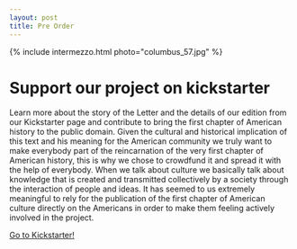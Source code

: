 ```yaml
---
layout: post
title: Pre Order
---
```

{% include intermezzo.html photo="columbus_57.jpg" %}


Support our project on kickstarter
==================================

Learn more about the story of the Letter and the details of our edition 
from our Kickstarter page and contribute to bring the first chapter of 
American history to the public domain. Given the cultural and 
historical implication of this text and his meaning for the American 
community we truly want to make everybody part of the reincarnation of 
the very first chapter of American history, this is why we chose to 
crowdfund it and spread it with the help of everybody. When we talk 
about culture we basically talk about knowledge that is created and 
transmitted collectively by a society through the interaction of people 
and ideas. It has seemed to us extremely meaningful to rely for the 
publication of the first chapter of American culture directly on the 
Americans in order to make them feeling actively involved in the 
project.

<a href="{{ site.kickstarter }}" target="_blank"  class="big button">Go to Kickstarter!</a>

